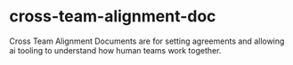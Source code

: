 # cross-team-alignment-doc
Cross Team Alignment Documents are for setting agreements and allowing ai tooling to understand how human teams work together.
